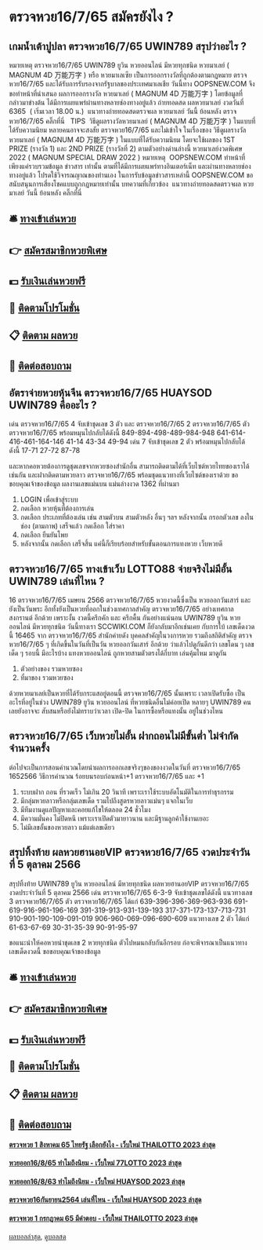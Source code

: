 # ตรวจหวย16/7/65 สมัครยังไง ?
## เกมน้ำเต้าปูปลา ตรวจหวย16/7/65 UWIN789 สรุปว่าอะไร ?
หมายเหตุ ตรวจหวย16/7/65 UWIN789 ยูวิน หวยออนไลน์ มีหวยทุกชนิด หวยมาเลย์ ( MAGNUM 4D 万能万字 ) หรือ หวยมาเลเซีย เป็นการออกรางวัลที่ถูกต้องตามกฎหมาย ตรวจหวย16/7/65 และได้รับการรับรองจากรัฐบาลของประเทศมาเลเชีย
วันนี้ทาง OOPSNEW.COM จึงขอทำหน้าที่นำเสนอ ผลการออกรางวัล หวยมาเลย์ ( MAGNUM 4D 万能万字 ) โดยข้อมูลที่กล่าวมาข่างต้น ได้มีการเผยแพร่ผ่านทางหลายช่องทางอยู่แล้ว
ถ่ายทอดสด ผลหวยมาเลย์ งวดวันที่  6365  ( เริ่มเวลา 18.00 น.)
 แนวทางถ่ายทอดสดตรวจผล หวยมาเลย์ วันนี้ ย้อนหลัง ตรวจหวย16/7/65 คลิ๊กที่นี่  
TIPS  วิธีดูผลรางวัลหวยมาเลย์ ( MAGNUM 4D 万能万字 ) ในแบบที่ได้รับความนิยม
หลายคนอาจจะสงสัย ตรวจหวย16/7/65 และไม่เข้าใจ ในเรื่องของ วิธีดูผลรางวัล หวยมาเลย์ ( MAGNUM 4D 万能万字 ) ในแบบที่ได้รับความนิยม โดยจะใช้ผลของ 1ST PRIZE (รางวัล 1) และ 2ND PRIZE (รางวัลที่ 2) ตามตัวอย่างด่านล่างนี้
หวยมาเลย์งวดพิเศษ 2022 ( MAGNUM SPECIAL DRAW 2022 )
หมายเหตุ  OOPSNEW.COM ทำหน้าที่เพียงแค่รวบรวมข้อมูล ข่าวสาร เท่านั้น ตามที่ได้มีการเผยแพร่ทางอินเตอร์เน็ท และผ่านทางหลายช่องทางอยู่แล้ว โปรดใช้วิจารณญาณของท่านเอง ในการรับข้อมูลข่าวสารเหล่านี้ OOPSNEW.COM ขอสนับสนุนการเสี่ยงโชคแบบถูกกฎหมายเท่านั้น
บทความที่เกี่ยวข้อง
 แนวทางถ่ายทอดสดตรวจผล หวยมาเลย์ วันนี้ ย้อนหลัง คลิ๊กที่นี่  

## 🛎 [ทางเข้าเล่นหวย](https://bit.ly/3BG5bNw)
## 👉 [สมัครสมาชิกหวยพิเศษ](https://bit.ly/3BG5bNw)
## 💵 [รับเงินเล่นหวยฟรี](https://bit.ly/3C3mvgS)
## 👑 [ติดตามโปรโมชั่น](https://bit.ly/3C3mvgS)
## 📋 [ติดตาม ผลหวย](https://bit.ly/3C3mvgS)
## 📱 [ติดต่อสอบถาม](https://bit.ly/3C3mvgS)

## อัตราจ่ายหวยหุ้นจีน ตรวจหวย16/7/65 HUAYSOD UWIN789 คืออะไร ?
เด่น ตรวจหวย16/7/65 4 จับเข้าชุดเลข 3 ตัว และ ตรวจหวย16/7/65 2 ตรวจหวย16/7/65 ตัว ตรวจหวย16/7/65 พร้อมหมุนไปกลับได้ดังนี้
849-894-498-489-984-948
641-614-416-461-164-146
41-14
43-34
49-94
เด่น 7 จับเข้าชุดเลข 2 ตัว พร้อมหมุนไปกลับได้ดังนี้
17-71
27-72
87-78

และหากคอหวยต้องการดูชุดเลขจากหวยซองสำนักอื่น สามารถติดตามได้ที่เว็บไซต์หวยไทยของเราได้เช่นกัน และฝากติดตามหวยลาว ตรวจหวย16/7/65 พร้อมชุดแนวทางที่เว็บไซต์ของเราด้วย
ขอขอบคุณเจ้าของข้อมูล
ผลงานเลขแม่นบน แม่นล่างงวด 1362 ที่ผ่านมา
1. LOGIN เพื่อเข้าสู่ระบบ
2. กดเลือก หวยหุ้นที่ต้องการเล่น
3. กดเลือก ประเภทที่ต้องเล่น เช่น สามตัวบน สามตัวหลัง อื่นๆ ฯลฯ หลังจากนั้น กรอกตัวเลข ลงในช่อง (ตามภาพ) เสร็จแล้ว กดเลือก ใส่ราคา
4. กดเลือก ยืนยันโพย
5. หลังจากนั้น กดเลือก เสร็จสิ้น แค่นี้ก็เรียบร้อยสำหรับขั้นตอนการแทงหวย เว็บหวยดี

## ตรวจหวย16/7/65 ทางเข้าเว็บ LOTTO88 จ่ายจริงไม่มีอั้น UWIN789 เล่นที่ไหน ?
16 ตรวจหวย16/7/65 เมษยน 2566 ตรวจหวย16/7/65 หวยงวดนี้ซึ่งเป็น หวยออกวันเสาร์ และยังเป็นวันพระ อีกทั้งยังเป็นหวยที่ออกในช่วงเทศกาลสำคัญ ตรวจหวย16/7/65 อย่างเทศกาลสงกรานต์ อีกด้วย เพราะงั้น งวดนี้ครึกคัก และ ครึกคื้น กันอย่างแน่นอน UWIN789 ยูวิน หวยออนไลน์ มีหวยทุกชนิด วันนี้ทางเรา SCCWIKI.COM ก็ยังกลับมาอีกเช่นเคย กับการใบ้ เลขเด็ดงวดนี้ 16465 จาก ตรวจหวย16/7/65 สำนักค่ายดัง บุคคลสำคัญในวงการหวย รวมถึงสถิติสำคัญ ตรวจหวย16/7/65 ๆ ที่เกิดขึ้นในวันที่เป็นวัน หวยออกวันเสาร์ อีกด้วย ว่าแล้วไปดูกันดีกว่า เลขโดน ๆ เลขเด็ด ๆ รอบนี้ มีอะไรบ้าง
แทงหวยออนไลน์ ถูกหวยสามตัวตรงได้กี่บาท เล่นคุ้มไหม มาดูกัน
1. ตัวอย่างของ รวมหวยซอง
2. ที่มาของ รวมหวยซอง

ด้วยหวยมาเลย์เป็นหวยที่ได้รับกระแสอยู่ตอนนี้ ตรวจหวย16/7/65 นั้นเพราะ เวลาเปิดรับซื้อ เป็นอะไรที่อยู่ในช่วง UWIN789 ยูวิน หวยออนไลน์ ที่หวยชนิดอื่นไม่ค่อยเปิด หลายๆ UWIN789 คน เลยยังอาจจะ สับสนหรือยังไม่ทราบว่าเวลา เปิด-ปิด ในการซื้อหรือแทงนั้น อยู่ในช่วงไหน

## ตรวจหวย16/7/65 เว็บหวยไม่อั้น ฝากถอนไม่มีขั้นต่ำ ไม่จำกัดจำนวนครั้ง
ต่อไปจะเป็นการสอนคำนวณโดยนำผลการออกเลขจริงๆของของงวดในวันที่ ตรวจหวย16/7/65 1652566
วิธีการคำนวณ ร้อยบนรอบก่อนหน้า+1 ตรวจหวย16/7/65 และ +1
1. ระบบฝาก ถอน ที่รวดเร็ว ไม่เกิน 20 วินาที เพราะเราใช้ระบบอัตโนมัติในการทำธุรกรรม
2. มีกลุ่มหวยลาวหรือกลุ่มเลขเด็ด รวมไปถึงสูตรหวยลาวแม่นๆ แจกในเว็บ
3. มีทีมงานดูแลปัญหาและคอยแก้ไขให้ตลอด 24 ชั่วโมง
4. มีความมั่นคง ไม่ปิดหนี เพราะเราเปิดตัวมายาวนาน และมีฐานลูกค้าใช้งานเยอะ
5. ไม่มีเลขอั้นของหวยลาว แม้แต่เลขเดียว

## สรุปทิ้งท้าย ผลหวยฮานอยVIP ตรวจหวย16/7/65 งวดประจำวันที่ 5 ตุลาคม 2566
สรุปทิ้งท้าย UWIN789 ยูวิน หวยออนไลน์ มีหวยทุกชนิด ผลหวยฮานอยVIP ตรวจหวย16/7/65 งวดประจำวันที่ 5 ตุลาคม 2566 เด่น ตรวจหวย16/7/65 6-3-9 จับเข้าชุดเลขได้ดังนี้
แนวทางเลข 3 ตรวจหวย16/7/65 ตัว ตรวจหวย16/7/65 ได้แก่
639-396-396-369-963-936
691-619-916-961-196-169
391-319-913-931-139-193
317-371-173-137-713-731
910-901-190-109-091-019
906-960-069-096-690-609
แนวทางเลข 2 ตัว ได้แก่
61-63-67-69
30-31-35-39
90-91-95-97

ขอแนะนำให้คอหวยนำชุดเลข 2 หวยทุกชนิด ตัวไปหมนกลับกันอีกรอบ ก่อจะพิจารณาเป็นแนวทางเลขเด็ดงวดนี้
ขอขอบคุณเจ้าของข้อมูล

## 🛎 [ทางเข้าเล่นหวย](https://bit.ly/3BG5bNw)
## 👉 [สมัครสมาชิกหวยพิเศษ](https://bit.ly/3BG5bNw)
## 💵 [รับเงินเล่นหวยฟรี](https://bit.ly/3C3mvgS)
## 👑 [ติดตามโปรโมชั่น](https://bit.ly/3C3mvgS)
## 📋 [ติดตาม ผลหวย](https://bit.ly/3C3mvgS)
## 📱 [ติดต่อสอบถาม](https://bit.ly/3C3mvgS)

#### [ตรวจหวย 1 สิงหาคม 65 ไทยรัฐ เลือกยังไง - เว็บใหม่ THAILOTTO 2023 ล่าสุด](https://atom.io/themes/ตรวจหวย%201%20สิงหาคม%2065%20ไทยรัฐ%20เลือกยังไง%20-%20เว็บใหม่%20thailotto%202023%20ล่าสุด)
#### [หวยออก16/8/65 ทำไมถึงนิยม - เว็บใหม่ 77LOTTO 2023 ล่าสุด](https://atom.io/themes/หวยออก16865%20ทำไมถึงนิยม%20-%20เว็บใหม่%2077lotto%202023%20ล่าสุด)
#### [หวยออก16/8/63 ทำไมถึงนิยม - เว็บใหม่ HUAYSOD 2023 ล่าสุด](https://atom.io/themes/หวยออก16863%20ทำไมถึงนิยม%20-%20เว็บใหม่%20huaysod%202023%20ล่าสุด)
#### [ตรวจหวย16กันยายน2564 เล่นที่ไหน - เว็บใหม่ HUAYSOD 2023 ล่าสุด](https://atom.io/themes/ตรวจหวย16กันยายน2564%20เล่นที่ไหน%20-%20เว็บใหม่%20huaysod%202023%20ล่าสุด)
#### [ตรวจหวย 1 กรกฎาคม 65 มีคำตอบ - เว็บใหม่ THAILOTTO 2023 ล่าสุด](https://atom.io/themes/ตรวจหวย%201%20กรกฎาคม%2065%20มีคำตอบ%20-%20เว็บใหม่%20thailotto%202023%20ล่าสุด)

[ผลบอลล่าสุด](https://siamsport.tv "ผลบอลล่าสุด"), [ดูบอลสด](https://siamsport.tv/ดูบอลสด "ดูบอลสด")